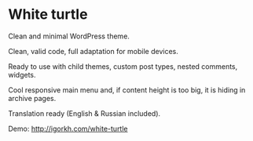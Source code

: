 # White turtle

Clean and minimal WordPress theme.

Clean, valid code, full adaptation for mobile devices.

Ready to use with child themes, custom post types, nested comments, widgets.

Cool responsive main menu and, if content height is too big, it is hiding in archive pages.

Translation ready (English & Russian included).

Demo: http://igorkh.com/white-turtle
